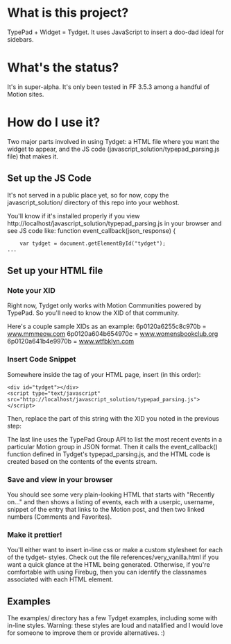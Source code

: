 # What is this project?

TypePad + Widget = Tydget.  It uses JavaScript to insert a doo-dad ideal for sidebars.


# What's the status?
It's in super-alpha.  It's only been tested in FF 3.5.3 among a handful of Motion sites.


# How do I use it?
Two major parts involved in using Tydget: a HTML file where you want the widget to appear, and the JS code (javascript_solution/typepad_parsing.js file) that makes it.  

## Set up the JS Code
It's not served in a public place yet, so for now, copy the javascript_solution/ directory of this repo into your webhost. 

You'll know if it's installed properly if you view http://localhost/javascript_solution/typepad_parsing.js in your browser and see JS code like:
    function event_callback(json_response) {

        var tydget = document.getElementById("tydget");
    ...
    
## Set up your HTML file
### Note your XID
Right now, Tydget only works with Motion Communities powered by TypePad.  So you'll need to know the XID of that community.

Here's a couple sample XIDs as an example:
    6p0120a6255c8c970b = www.mmmeow.com
    6p0120a604b654970c = www.womensbookclub.org
    6p0120a641b4e9970b = www.wtfbklyn.com

### Insert Code Snippet
Somewhere inside the <body> tag of your HTML page, insert (in this order):
    
    <div id="tydget"></div>
    <script type="text/javascript" src="http://localhost/javascript_solution/typepad_parsing.js"></script> 

Then, replace the <XID> part of this string with the XID you noted in the previous step:
    <script type="text/javascript" src="http://api.typepad.com/groups/<XID>/events.js?max-results=5&start-index=1&callback=event_callback"></script>
    
The last line uses the TypePad Group API to list the most recent events in a particular Motion group in JSON format.  Then it calls the event_callback() function defined in Tydget's typepad_parsing.js, and the HTML code is created based on the contents of the events stream.

### Save and view in your browser
You should see some very plain-looking HTML that starts with "Recently on..." and then shows a listing of events, each with a userpic, username, snippet of the entry that links to the Motion post, and then two linked numbers (Comments and Favorites). 
    
### Make it prettier!
You'll either want to insert in-line css or make a custom stylesheet for each of the tydget- styles.   Check out the file references/very_vanilla.html if you want a quick glance at the HTML being generated.  Otherwise, if you're comfortable with using Firebug, then you can identify the classnames associated with each HTML element. 

## Examples
The examples/ directory has a few Tydget examples, including some with in-line styles.  Warning: these styles are loud and natalified and I would love for someone to improve them  or provide alternatives. :)
